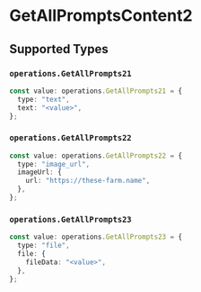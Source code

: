 # GetAllPromptsContent2


## Supported Types

### `operations.GetAllPrompts21`

```typescript
const value: operations.GetAllPrompts21 = {
  type: "text",
  text: "<value>",
};
```

### `operations.GetAllPrompts22`

```typescript
const value: operations.GetAllPrompts22 = {
  type: "image_url",
  imageUrl: {
    url: "https://these-farm.name",
  },
};
```

### `operations.GetAllPrompts23`

```typescript
const value: operations.GetAllPrompts23 = {
  type: "file",
  file: {
    fileData: "<value>",
  },
};
```

